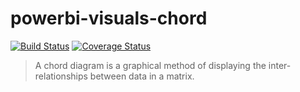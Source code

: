 # powerbi-visuals-chord
[![Build Status](https://travis-ci.org/Microsoft/powerbi-visuals-chord.svg?branch=master)](https://travis-ci.org/Microsoft/powerbi-visuals-chord) [![Coverage Status](https://coveralls.io/repos/github/Microsoft/powerbi-visuals-chord/badge.svg?branch=master)](https://coveralls.io/github/Microsoft/powerbi-visuals-chord?branch=master)

> A chord diagram is a graphical method of displaying the inter-relationships between data in a matrix.

